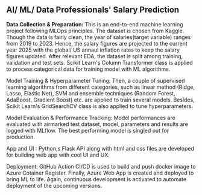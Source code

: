 ## AI/ ML/ Data Professionals' Salary Prediction

**Data Collection & Preparation:** This is an end-to-end machine learning project following MLOps principles. The dataset is chosen from Kaggle. Though the data is fairly clean, the year of salaries(target variable) ranges from 2019 to 2023. Hence, the salary figures are projected to the current year 2025 with the global/ US annaul inflation rates to keep the salary figures updated. After relevant EDA, the dataset is split among training, validation and test sets. Scikit Learn's Column Transformer class is applied to process categorical data for training model with ML algorithms. 

Model Training & Hyperparameter Tuning: Then, a couple of supervised learning algorithms from different categories, such as linear method (Ridge, Lasso, Elastic Net), SVM and ensemble techniques (Random Forest, AdaBoost, Gradient Boost) etc. are applied to train several models. Besides, Scikit Learn's GridSearchCV class is also applied to tune hyperparameters. 

Model Evaluation & Performance Tracking: Model performances are evaluated with airmarked test dataset, model, parameters and results are logged with MLflow. The best performing model is singled out for production.

App and UI : Python;s Flask API along with html and css files are developed for building web app with cool UI and UX. 

Deployment: GitHub Action CI/CD is used to build and push docker image to Azure Cotainer Register. Finally, Azure Web App is created and deployed to bring ML to life. Again, continuous development is activated to automate deployment of the upcoming versions.

